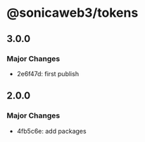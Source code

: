 # @sonicaweb3/tokens

## 3.0.0

### Major Changes

- 2e6f47d: first publish

## 2.0.0

### Major Changes

- 4fb5c6e: add packages
